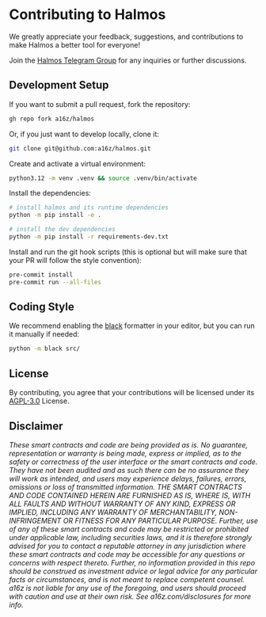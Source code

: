 # Contributing to Halmos

We greatly appreciate your feedback, suggestions, and contributions to make Halmos a better tool for everyone!

Join the [Halmos Telegram Group][chat] for any inquiries or further discussions.

[chat]: <https://t.me/+4UhzHduai3MzZmUx>

## Development Setup

If you want to submit a pull request, fork the repository:

```sh
gh repo fork a16z/halmos
```

Or, if you just want to develop locally, clone it:

```sh
git clone git@github.com:a16z/halmos.git
```

Create and activate a virtual environment:

```sh
python3.12 -m venv .venv && source .venv/bin/activate
```

Install the dependencies:

```sh
# install halmos and its runtime dependencies
python -m pip install -e .

# install the dev dependencies
python -m pip install -r requirements-dev.txt
```

Install and run the git hook scripts (this is optional but will make sure that your PR will follow the style convention):

```sh
pre-commit install
pre-commit run --all-files
```

## Coding Style

We recommend enabling the [black] formatter in your editor, but you can run it manually if needed:

```sh
python -m black src/
```

[black]: <https://black.readthedocs.io/en/stable/>

## License

By contributing, you agree that your contributions will be licensed under its [AGPL-3.0](LICENSE) License.

## Disclaimer

_These smart contracts and code are being provided as is. No guarantee, representation or warranty is being made, express or implied, as to the safety or correctness of the user interface or the smart contracts and code. They have not been audited and as such there can be no assurance they will work as intended, and users may experience delays, failures, errors, omissions or loss of transmitted information. THE SMART CONTRACTS AND CODE CONTAINED HEREIN ARE FURNISHED AS IS, WHERE IS, WITH ALL FAULTS AND WITHOUT WARRANTY OF ANY KIND, EXPRESS OR IMPLIED, INCLUDING ANY WARRANTY OF MERCHANTABILITY, NON-INFRINGEMENT OR FITNESS FOR ANY PARTICULAR PURPOSE. Further, use of any of these smart contracts and code may be restricted or prohibited under applicable law, including securities laws, and it is therefore strongly advised for you to contact a reputable attorney in any jurisdiction where these smart contracts and code may be accessible for any questions or concerns with respect thereto. Further, no information provided in this repo should be construed as investment advice or legal advice for any particular facts or circumstances, and is not meant to replace competent counsel. a16z is not liable for any use of the foregoing, and users should proceed with caution and use at their own risk. See a16z.com/disclosures for more info._
